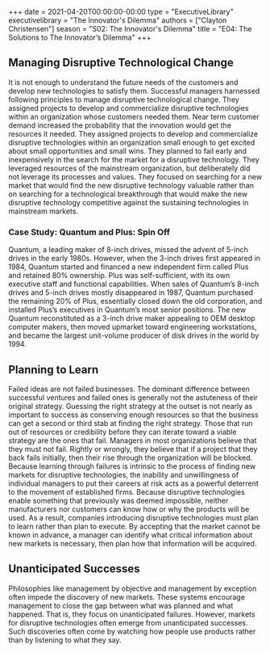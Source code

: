 +++
date = 2021-04-20T00:00:00-00:00
type = "ExecutiveLibrary"
executivelibrary = "The Innovator's Dilemma"
authors = ["Clayton Christensen"]
season = "S02: The Innovator's Dilemma"
title = "E04: The Solutions to The Innovator’s Dilemma"
+++

## Managing Disruptive Technological Change
It is not enough to understand the future needs of the customers and develop new technologies to satisfy them. Successful managers harnessed following principles to manage disruptive technological change. 
They assigned projects to develop and commercialize disruptive technologies within an organization whose customers needed them. Near term customer demand increased the probability that the innovation would get the resources it needed. 
They assigned projects to develop and commercialize disruptive technologies within an organization small enough to get excited about small opportunities and small wins. 
They planned to fail early and inexpensively in the search for the market for a disruptive technology. 
They leveraged resources of the mainstream organization, but deliberately did not leverage its processes and values. 
They focused on searching for a new market that would find the new disruptive technology valuable rather than on searching for a technological breakthrough that would make the new disruptive technology competitive against the sustaining technologies in mainstream markets. 
### Case Study: Quantum and Plus: Spin Off
Quantum, a leading maker of 8-inch drives, missed the advent of 5-inch drives in the early 1980s. However, when the 3-inch drives first appeared in 1984, Quantum started and financed a new independent firm called Plus and retained 80% ownership. Plus was self-sufficient, with its own executive staff and functional capabilities. When sales of Quantum’s 8-inch drives and 5-inch drives mostly disappeared in 1987, Quantum purchased the remaining 20% of Plus, essentially closed down the old corporation, and installed Plus’s executives in Quantum’s most senior positions. The new Quantum reconstituted as a 3-inch drive maker appealing to OEM desktop computer makers, then moved upmarket toward engineering workstations, and became the largest unit-volume producer of disk drives in the world by 1994. 
## Planning to Learn
Failed ideas are not failed businesses. The dominant difference between successful ventures and failed ones is generally not the astuteness of their original strategy. Guessing the right strategy at the outset is not nearly as important to success as conserving enough resources so that the business can get a second or third stab at finding the right strategy. Those that run out of resources or credibility before they can iterate toward a viable strategy are the ones that fail. 
Managers in most organizations believe that they must not fail. Rightly or wrongly, they believe that if a project that they back fails initially, then their rise through the organization will be blocked. Because learning through failures is intrinsic to the process of finding new markets for disruptive technologies, the inability and unwillingness of individual managers to put their careers at risk acts as a powerful deterrent to the movement of established firms. 
Because disruptive technologies enable something that previously was deemed impossible, neither manufacturers nor customers can know how or why the products will be used. As a result, companies introducing disruptive technologies must plan to learn rather than plan to execute. By accepting that the market cannot be known in advance, a manager can identify what critical information about new markets is necessary, then plan how that information will be acquired. 
## Unanticipated Successes
Philosophies like management by objective and management by exception often impede the discovery of new markets. These systems encourage management to close the gap between what was planned and what happened. That is, they focus on unanticipated failures. However, markets for disruptive technologies often emerge from unanticipated successes. Such discoveries often come by watching how people use products rather than by listening to what they say. 